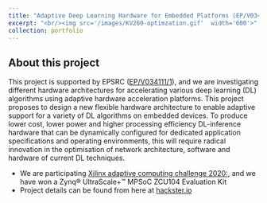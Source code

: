 ```yaml
---
title: "Adaptive Deep Learning Hardware for Embedded Platforms (EP/V034111/1)"
excerpt: "<br/><img src='/images/KV260-optimzation.gif'  width='600'>"
collection: portfolio
---
```


## About this project
This project is supported by EPSRC ([EP/V034111/1](https://gow.epsrc.ukri.org/NGBOViewGrant.aspx?GrantRef=EP/V034111/1)), and we are investigating different hardware architectures for accelerating various deep learning (DL) algorithms using adaptive hardware acceleration platforms. This project proposes to design a new flexible hardware architecture to enable adaptive support for a variety of DL algorithms on embedded devices. To produce lower cost, lower power and higher processing efficiency DL-inference hardware that can be dynamically configured for dedicated application specifications and operating environments, this will require radical innovation in the optimisation of network architecture, software and hardware of current DL techniques.  
- We are participating [Xilinx adaptive computing challenge 2020:](https://www.xilinx.com/community/contest2020.html), and we have won a Zynq® UltraScale+™ MPSoC ZCU104 Evaluation Kit 
- Project details can be found from here at [hackster.io](https://www.hackster.io/378085/adaptive-deep-learning-hardware-for-video-analytics-f8d064)

<!-- ## News
- 08/2022: Our submission "FPGA-based Dynamic Deep Learning Acceleration for Real-time Video Analytics" has been accepted in [ARCS 2022](https://github.com/balancezhai/balancezhai.github.io/blob/master/files/ARCS_Lu.pdf).
- 07/2022: Our submission "Deep Learning on FPGAs with Multiple Service Levels for Edge Computing" has been accepted in [ICAC 2022](https://github.com/balancezhai/balancezhai.github.io/blob/master/files/ICAC_Cong.pdf). 
- 04/2022: Our submission [All-in-one Self-adaptive Computing Platform for Smart City](https://www.hackster.io/yufan-lu/all-in-one-self-adaptive-computing-platform-for-smart-city-933ff2) to [Adaptive Computing Challenge 2021 with Xilinx](https://www.hackster.io/contests/xilinxadaptivecomputing2021), has been awarded for the best project for Xilinx University Program (XUP).
- 03/2022: Our paper "[ACCURATE: Accuracy Maximization for Real-Time Multi-core systems with Energy Efficient Way-sharing Caches](https://ieeexplore.ieee.org/abstract/document/9739790)" has been accepted in IEEE TCAD.
- 12/2021: Our paper "[FPGA based Adaptive Hardware Acceleration for Multiple Deep Learning Tasks](https://ieeexplore.ieee.org/abstract/document/9691938/)" has been published in the 2021 IEEE 14th International Symposium on Embedded Multicore/Many-core Systems-on-Chip (MCSoC)
- 09/2021: we are participating [Adaptive Computing Challenge 2021 with Xilinx](https://www.hackster.io/contests/xilinxadaptivecomputing2021) 
- 09/2021: Our paper "FPGA based Adaptive Hardware Acceleration for Multiple Deep Learning Tasks" has been accepted as a REGULAR paper for presentation at the 14th IEEE [MCSoC 2021 and publication in IEEE CPS proceedings](https://www.mcsoc-forum.org/)
- 08/2021: we are participating [LOW-POWER COMPUTER VISION CHALLENGE 2021 (FPGA Detection Track)](https://lpcv.ai/2021LPCVC/fpga-track) -->